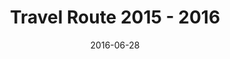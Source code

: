 ---
title: "Travel Route 2015 - 2016"
layout: post
date: 2016-06-28
tag:
maps500: true
show-info: false
---
